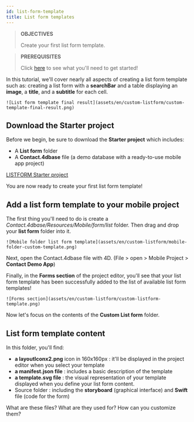 ```yaml
---
id: list-form-template
title: List form templates
---
```


> **OBJECTIVES**
>
> Create your first list form template.

> **PREREQUISITES**
>
> Click [here](prerequisites.html) to see what you'll need to get started!

In this tutorial, we'll cover nearly all aspects of creating a list form template such as: creating a list form with a **searchBar** and a table displaying an **image**, a **title**, and a **subtitle** for each cell.

```![List form template final result](assets/en/custom-listform/custom-template-final-result.png)```

## Download the Starter project

Before we begin, be sure to download the **Starter project** which includes:

* A **List form** folder 
* A **Contact.4dbase** file (a demo database with a ready-to-use mobile app project)

<div style= {{ textAlign: "center", marginTop: "20px", marginBottom: "20px" }}>
<a className="button button--primary"
href="https://github.com/4d-for-ios/tutorial-CustomListFormStarter/archive/4702619ed628a98f7cba5aacc08b6302d4bb8f86.zip">LISTFORM Starter project</a>
</div>

You are now ready to create your first list form template!

## Add a list form template to your mobile project

The first thing you'll need to do is create a *Contact.4dbase/Resources/Mobile/form/list* folder. Then drag and drop your **list form** folder into it.

```![Mobile folder list form template](assets/en/custom-listform/mobile-folder-custom-template.png)```

Next, open the Contact.4dbase file with 4D. (File > open > Mobile Project > **Contact Demo App**) 

Finally, in the **Forms section** of the project editor, you'll see that your list form template has been successfully added to the list of available list form templates!

```![Forms section](assets/en/custom-listform/custom-listform-template.png)```

Now let's focus on the contents of the **Custom List form** folder.

## List form template content

In this folder, you'll find:

* **a layoutIconx2.png** icon in 160x160px : it'll be displayed in the project editor when you select your template
* **a manifest.json file** : includes a basic description of the template
* **a template.svg file** : the visual representation of your template displayed when you define your list form content.
* Source folder : including the **storyboard** (graphical interface) and **Swift** file (code for the form)

What are these files? What are they used for? How can you customize them?

